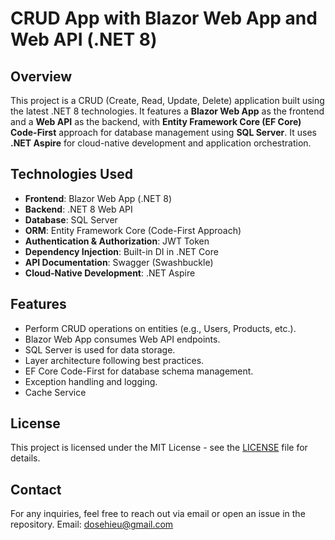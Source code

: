 # CRUD App with Blazor Web App and Web API (.NET 8)

## Overview
This project is a CRUD (Create, Read, Update, Delete) application built using the latest .NET 8 technologies. It features a **Blazor Web App** as the frontend and a **Web API** as the backend, with **Entity Framework Core (EF Core) Code-First** approach for database management using **SQL Server**.  It uses **.NET Aspire** for cloud-native development and application orchestration.

## Technologies Used
- **Frontend**: Blazor Web App (.NET 8)
- **Backend**: .NET 8 Web API
- **Database**: SQL Server
- **ORM**: Entity Framework Core (Code-First Approach)
- **Authentication & Authorization**: JWT Token
- **Dependency Injection**: Built-in DI in .NET Core
- **API Documentation**: Swagger (Swashbuckle)
- **Cloud-Native Development**: .NET Aspire

## Features
- Perform CRUD operations on entities (e.g., Users, Products, etc.).
- Blazor Web App consumes Web API endpoints.
- SQL Server is used for data storage.
- Layer architecture following best practices.
- EF Core Code-First for database schema management.
- Exception handling and logging.
- Cache Service

## License
This project is licensed under the MIT License - see the [LICENSE](LICENSE) file for details.

## Contact
For any inquiries, feel free to reach out via email or open an issue in the repository.
Email: dosehieu@gmail.com

